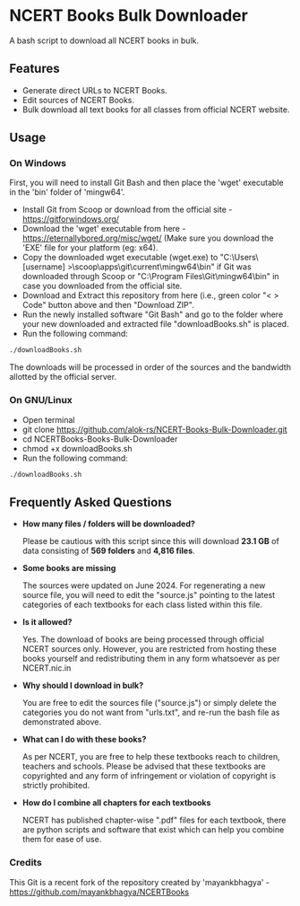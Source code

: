 # NCERT Books Bulk Downloader

A bash script to download all NCERT books in bulk. 

## Features

- Generate direct URLs to NCERT Books.
- Edit sources of NCERT Books.
- Bulk download all text books for all classes from official NCERT website.

## Usage

### On Windows
First, you will need to install Git Bash and then place the 'wget' executable in the 'bin' folder of 'mingw64'.

- Install Git from Scoop or download from the official site - https://gitforwindows.org/
- Download the 'wget' executable from here - https://eternallybored.org/misc/wget/ (Make sure you download the 'EXE' file for your platform (eg: x64).
- Copy the downloaded wget executable (wget.exe) to "C:\Users\ [username] >\scoop\apps\git\current\mingw64\bin" if Git was downloaded through Scoop or "C:\Program Files\Git\mingw64\bin" in case you downloaded from the official site.
- Download and Extract this repository from here (i.e., green color "< > Code" button above and then "Download ZIP".
- Run the newly installed software "Git Bash" and go to the folder where your new downloaded and extracted file "downloadBooks.sh" is placed.
- Run the following command:
```sh
./downloadBooks.sh
```
The downloads will be processed in order of the sources and the bandwidth allotted by the official server.

### On GNU/Linux

- Open terminal
- git clone https://github.com/alok-rs/NCERT-Books-Bulk-Downloader.git
- cd NCERTBooks-Books-Bulk-Downloader
- chmod +x downloadBooks.sh
- Run the following command:
```sh
./downloadBooks.sh
```

## Frequently Asked Questions

- **How many files / folders will be downloaded?**

  Please be cautious with this script since this will download **23.1 GB** of data consisting of **569 folders** and **4,816 files**.
  
- **Some books are missing**

  The sources were updated on June 2024. For regenerating a new source file, you will need to edit the "source.js" pointing to the latest categories of each textbooks for each class listed within this file.
  
- **Is it allowed?**

  Yes. The download of books are being processed through official NCERT sources only. However, you are restricted from hosting these books yourself and redistributing them in any form whatsoever as per NCERT.nic.in
  
- **Why should I download in bulk?**

  You are free to edit the sources file ("source.js") or simply delete the categories you do not want from "urls.txt", and re-run the bash file as demonstrated above.
  
- **What can I do with these books?**

  As per NCERT, you are free to help these textbooks reach to children, teachers and schools. Please be advised that these textbooks are copyrighted and any form of infringement or violation of copyright is strictly prohibited.
  
- **How do I combine all chapters for each textbooks**

  NCERT has published chapter-wise ".pdf" files for each textbook, there are python scripts and software that exist which can help you combine them for ease of use.
  
### Credits

This Git is a recent fork of the repository created by 'mayankbhagya' - https://github.com/mayankbhagya/NCERTBooks



